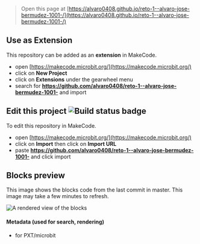 
> Open this page at [https://alvaro0408.github.io/reto-1--alvaro-jose-bermudez-1001-/](https://alvaro0408.github.io/reto-1--alvaro-jose-bermudez-1001-/)

## Use as Extension

This repository can be added as an **extension** in MakeCode.

* open [https://makecode.microbit.org/](https://makecode.microbit.org/)
* click on **New Project**
* click on **Extensions** under the gearwheel menu
* search for **https://github.com/alvaro0408/reto-1--alvaro-jose-bermudez-1001-** and import

## Edit this project ![Build status badge](https://github.com/alvaro0408/reto-1--alvaro-jose-bermudez-1001-/workflows/MakeCode/badge.svg)

To edit this repository in MakeCode.

* open [https://makecode.microbit.org/](https://makecode.microbit.org/)
* click on **Import** then click on **Import URL**
* paste **https://github.com/alvaro0408/reto-1--alvaro-jose-bermudez-1001-** and click import

## Blocks preview

This image shows the blocks code from the last commit in master.
This image may take a few minutes to refresh.

![A rendered view of the blocks](https://github.com/alvaro0408/reto-1--alvaro-jose-bermudez-1001-/raw/master/.github/makecode/blocks.png)

#### Metadata (used for search, rendering)

* for PXT/microbit
<script src="https://makecode.com/gh-pages-embed.js"></script><script>makeCodeRender("{{ site.makecode.home_url }}", "{{ site.github.owner_name }}/{{ site.github.repository_name }}");</script>
